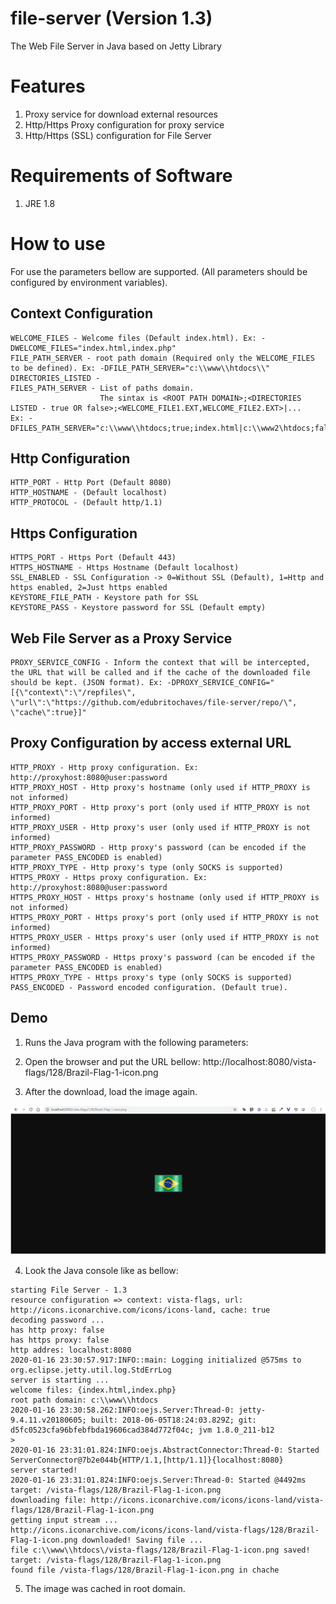 # file-server (Version 1.3)
The Web File Server in Java based on Jetty Library

# Features
1. Proxy service for download external resources
2. Http/Https Proxy configuration for proxy service
3. Http/Https (SSL) configuration for File Server

# Requirements of Software
1. JRE 1.8

# How to use

For use the parameters bellow are supported. (All parameters should be configured by environment variables).

## Context Configuration
```
WELCOME_FILES - Welcome files (Default index.html). Ex: -DWELCOME_FILES="index.html,index.php"
FILE_PATH_SERVER - root path domain (Required only the WELCOME_FILES to be defined). Ex: -DFILE_PATH_SERVER="c:\\www\\htdocs\\"
DIRECTORIES_LISTED - 
FILES_PATH_SERVER - List of paths domain. 
                    The sintax is <ROOT PATH DOMAIN>;<DIRECTORIES LISTED - true OR false>;<WELCOME_FILE1.EXT,WELCOME_FILE2.EXT>|...
Ex: -DFILES_PATH_SERVER="c:\\www\\htdocs;true;index.html|c:\\www2\htdocs;false;index.php,index.html"
```

## Http Configuration
```
HTTP_PORT - Http Port (Default 8080)
HTTP_HOSTNAME - (Default localhost)
HTTP_PROTOCOL - (Default http/1.1)
```

## Https Configuration 
```
HTTPS_PORT - Https Port (Default 443)
HTTPS_HOSTNAME - Https Hostname (Default localhost)
SSL_ENABLED - SSL Configuration -> 0=Without SSL (Default), 1=Http and https enabled, 2=Just https enabled
KEYSTORE_FILE_PATH - Keystore path for SSL
KEYSTORE_PASS - Keystore password for SSL (Default empty)
```

## Web File Server as a Proxy Service
```
PROXY_SERVICE_CONFIG - Inform the context that will be intercepted, the URL that will be called and if the cache of the downloaded file should be kept. (JSON format). Ex: -DPROXY_SERVICE_CONFIG="[{\"context\":\"/repfiles\", \"url\":\"https://github.com/edubritochaves/file-server/repo/\", \"cache\":true}]"
```

## Proxy Configuration by access external URL
```
HTTP_PROXY - Http proxy configuration. Ex: http://proxyhost:8080@user:password
HTTP_PROXY_HOST - Http proxy's hostname (only used if HTTP_PROXY is not informed)
HTTP_PROXY_PORT - Http proxy's port (only used if HTTP_PROXY is not informed)
HTTP_PROXY_USER - Http proxy's user (only used if HTTP_PROXY is not informed)
HTTP_PROXY_PASSWORD - Http proxy's password (can be encoded if the parameter PASS_ENCODED is enabled)
HTTP_PROXY_TYPE - Http proxy's type (only SOCKS is supported)
HTTPS_PROXY - Https proxy configuration. Ex: http://proxyhost:8080@user:password
HTTPS_PROXY_HOST - Https proxy's hostname (only used if HTTP_PROXY is not informed)
HTTPS_PROXY_PORT - Https proxy's port (only used if HTTP_PROXY is not informed)
HTTPS_PROXY_USER - Https proxy's user (only used if HTTP_PROXY is not informed)
HTTPS_PROXY_PASSWORD - Https proxy's password (can be encoded if the parameter PASS_ENCODED is enabled)
HTTPS_PROXY_TYPE - Https proxy's type (only SOCKS is supported)
PASS_ENCODED - Password encoded configuration. (Default true).
```

## Demo

1. Runs the Java program with the following parameters:

2. Open the browser and put the URL bellow:
http://localhost:8080/vista-flags/128/Brazil-Flag-1-icon.png

3. After the download, load the image again.

![sample](https://github.com/edubritochaves/file-server/blob/master/repo/proxy-service-sample.png)

4. Look the Java console like as bellow:
```
starting File Server - 1.3
resource configuration => context: vista-flags, url: http://icons.iconarchive.com/icons/icons-land, cache: true
decoding password ...
has http proxy: false
has https proxy: false
http addres: localhost:8080
2020-01-16 23:30:57.917:INFO::main: Logging initialized @575ms to org.eclipse.jetty.util.log.StdErrLog
server is starting ...
welcome files: {index.html,index.php}
root path domain: c:\\www\\htdocs
2020-01-16 23:30:58.262:INFO:oejs.Server:Thread-0: jetty-9.4.11.v20180605; built: 2018-06-05T18:24:03.829Z; git: d5fc0523cfa96bfebfbda19606cad384d772f04c; jvm 1.8.0_211-b12
> 
2020-01-16 23:31:01.824:INFO:oejs.AbstractConnector:Thread-0: Started ServerConnector@7b2e044b{HTTP/1.1,[http/1.1]}{localhost:8080}
server started!
2020-01-16 23:31:01.824:INFO:oejs.Server:Thread-0: Started @4492ms
target: /vista-flags/128/Brazil-Flag-1-icon.png
downloading file: http://icons.iconarchive.com/icons/icons-land/vista-flags/128/Brazil-Flag-1-icon.png
getting input stream ...
http://icons.iconarchive.com/icons/icons-land/vista-flags/128/Brazil-Flag-1-icon.png downloaded! Saving file ...
file c:\\www\\htdocs\/vista-flags/128/Brazil-Flag-1-icon.png saved!
target: /vista-flags/128/Brazil-Flag-1-icon.png
found file /vista-flags/128/Brazil-Flag-1-icon.png in chache 
```

5. The image was cached in root domain.
